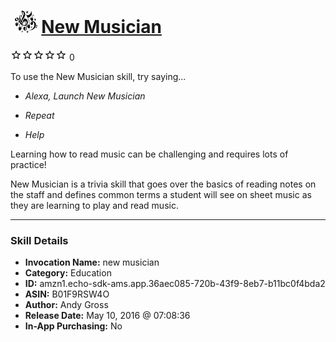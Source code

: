 # &nbsp;<img src="skill_icon" alt="New Musician icon" width="36"> [New Musician](http://alexa.amazon.com/#skills/amzn1.echo-sdk-ams.app.36aec085-720b-43f9-8eb7-b11bc0f4bda2)
![0 stars](../../images/ic_star_border_black_18dp_1x.png)![0 stars](../../images/ic_star_border_black_18dp_1x.png)![0 stars](../../images/ic_star_border_black_18dp_1x.png)![0 stars](../../images/ic_star_border_black_18dp_1x.png)![0 stars](../../images/ic_star_border_black_18dp_1x.png) 0

To use the New Musician skill, try saying...

* *Alexa, Launch New Musician*

* *Repeat*

* *Help*

Learning how to read music can be challenging and requires lots of practice!  

New Musician is a trivia skill that goes over the basics of reading notes on the staff and defines common terms a student will see on sheet music as they are learning to play and read music.

***

### Skill Details

* **Invocation Name:** new musician
* **Category:** Education
* **ID:** amzn1.echo-sdk-ams.app.36aec085-720b-43f9-8eb7-b11bc0f4bda2
* **ASIN:** B01F9RSW4O
* **Author:** Andy Gross
* **Release Date:** May 10, 2016 @ 07:08:36
* **In-App Purchasing:** No
